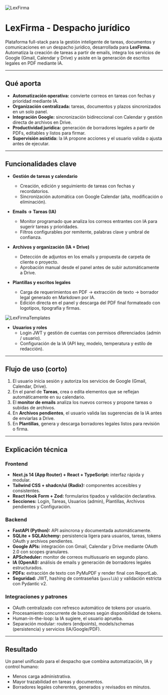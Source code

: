 ![LexFirma](/projects/lexfirma.png)

# LexFirma - Despacho jurídico

Plataforma full-stack para la gestión inteligente de tareas, documentos y comunicaciones en un despacho jurídico, desarrollada para **LexFirma**.  
Automatiza la creación de tareas a partir de emails, integra los servicios de Google (Gmail, Calendar y Drive) y asiste en la generación de escritos legales en PDF mediante IA.

---

## Qué aporta
- **Automatización operativa:** convierte correos en tareas con fechas y prioridad mediante IA.  
- **Organización centralizada:** tareas, documentos y plazos sincronizados en un solo panel.  
- **Integración Google:** sincronización bidireccional con Calendar y gestión directa de archivos en Drive.  
- **Productividad jurídica:** generación de borradores legales a partir de PDFs, editables y listos para firmar.  
- **Supervisión asistida:** la IA propone acciones y el usuario valida o ajusta antes de ejecutar.

---

## Funcionalidades clave
- **Gestión de tareas y calendario**
  - Creación, edición y seguimiento de tareas con fechas y recordatorios.
  - Sincronización automática con Google Calendar (alta, modificación o eliminación).

- **Emails → Tareas (IA)**
  - Monitor programado que analiza los correos entrantes con IA para sugerir tareas y prioridades.
  - Filtros configurables por remitente, palabras clave y umbral de confianza.

- **Archivos y organización (IA + Drive)**
  - Detección de adjuntos en los emails y propuesta de carpeta de cliente o proyecto.
  - Aprobación manual desde el panel antes de subir automáticamente a Drive.

- **Plantillas y escritos legales**
  - Carga de requerimientos en PDF → extracción de texto → borrador legal generado en Markdown por IA.
  - Edición directa en el panel y descarga del PDF final formateado con logotipos, tipografía y firmas.

![LexFirmaTemplates](/projects/lexfirma-templates.png)


- **Usuarios y roles**
  - Login JWT y gestión de cuentas con permisos diferenciados (admin / usuario).  
  - Configuración de la IA (API key, modelo, temperatura y estilo de redacción).

---

## Flujo de uso (corto)
1. El usuario inicia sesión y autoriza los servicios de Google (Gmail, Calendar, Drive).  
2. En el panel de **Tareas**, crea o edita elementos que se reflejan automáticamente en su calendario.  
3. El **monitor de emails** analiza los nuevos correos y propone tareas o subidas de archivos.  
4. En **Archivos pendientes**, el usuario valida las sugerencias de la IA antes de enviarlas a Drive.  
5. En **Plantillas**, genera y descarga borradores legales listos para revisión o firma.

---

## Explicación técnica

### Frontend
- **Next.js 14 (App Router) + React + TypeScript:** interfaz rápida y modular.  
- **Tailwind CSS + shadcn/ui (Radix):** componentes accesibles y consistentes.  
- **React Hook Form + Zod:** formularios tipados y validación declarativa.  
- **Secciones:** Login, Tareas, Usuarios (admin), Plantillas, Archivos pendientes y Configuración.  


### Backend
- **FastAPI (Python):** API asíncrona y documentada automáticamente.  
- **SQLite + SQLAlchemy:** persistencia ligera para usuarios, tareas, tokens OAuth y archivos pendientes.  
- **Google APIs:** integración con Gmail, Calendar y Drive mediante OAuth 2.0 con scopes granulares.  
- **APScheduler:** monitor de correos multiusuario en segundo plano.  
- **IA (OpenAI):** análisis de emails y generación de borradores legales estructurados.  
- **PDFs:** extracción de texto con PyMuPDF y render final con ReportLab.  
- **Seguridad:** JWT, hashing de contraseñas (`passlib`) y validación estricta con Pydantic v2.

### Integraciones y patrones
- OAuth centralizado con refresco automático de tokens por usuario.  
- Procesamiento concurrente de buzones según disponibilidad de tokens.  
- Human-in-the-loop: la IA sugiere, el usuario aprueba.  
- Separación modular: routers (endpoints), models/schemas (persistencia) y servicios (IA/Google/PDF).  

---

## Resultado
Un panel unificado para el despacho que combina automatización, IA y control humano:  
- Menos carga administrativa.  
- Mayor trazabilidad en tareas y documentos.  
- Borradores legales coherentes, generados y revisados en minutos.
